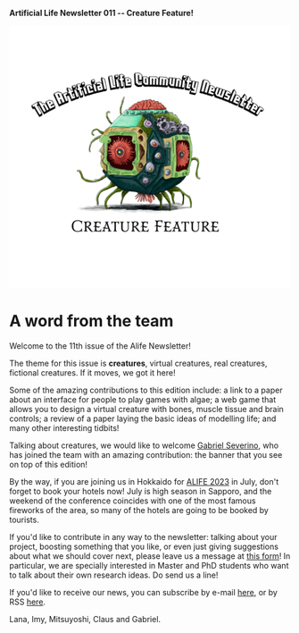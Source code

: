 **Artificial Life Newsletter 011 -- Creature Feature!**

![Opening Image for the newsletter, a round green creature with a red brain peeking out of its top, eye like corals off its sides, and several green tentacles.](images/newsletter_header11.png)

# A word from the team

Welcome to the 11th issue of the Alife Newsletter!

The theme for this issue is **creatures**, virtual creatures, real
creatures, fictional creatures. If it moves, we got it here!

Some of the amazing contributions to this edition include: a link to a
paper about an interface for people to play games with algae; a web
game that allows you to design a virtual creature with bones, muscle
tissue and brain controls; a review of a paper laying the basic ideas
of modelling life; and many other interesting tidbits!

Talking about creatures, we would like to welcome [Gabriel
Severino](https://twitter.com/GJSeverino), who has joined the team
with an amazing contribution: the banner that you see on top of this
edition!

By the way, if you are joining us in Hokkaido for [ALIFE 2023](https://2023.alife.org/) 
in July, don't forget to book your hotels now! July is high season in Sapporo, and the 
weekend of the conference coincides with one of the most famous fireworks of the area, so 
many of the hotels are going to be booked by tourists.

If you'd like to contribute in any way to the newsletter: talking
about your project, boosting something that you like, or even just
giving suggestions about what we should cover next, please leave us a
message at [this form](https://forms.gle/jv7FdtdbWVTaTFGd9)! In
particular, we are specially interested in Master and PhD students who
want to talk about their own research ideas. Do send us a line!

If you'd like to receive our news, you can subscribe by e-mail
[here](https://forms.gle/QpQ68xhvSMt4wiv89), or by RSS
[here](https://alife-newsletter.github.io/Newsletter/RSS.xml).

Lana, Imy, Mitsuyoshi, Claus and Gabriel.
